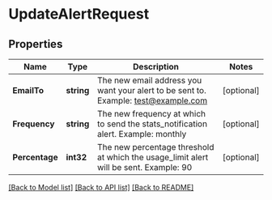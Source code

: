 # UpdateAlertRequest

## Properties

Name | Type | Description | Notes
------------ | ------------- | ------------- | -------------
**EmailTo** | **string** | The new email address you want your alert to be sent to. Example: test@example.com |[optional] 
**Frequency** | **string** | The new frequency at which to send the stats_notification alert. Example: monthly |[optional] 
**Percentage** | **int32** | The new percentage threshold at which the usage_limit alert will be sent. Example: 90 |[optional] 

[[Back to Model list]](../README.md#documentation-for-models) [[Back to API list]](../README.md#documentation-for-api-endpoints) [[Back to README]](../README.md)


